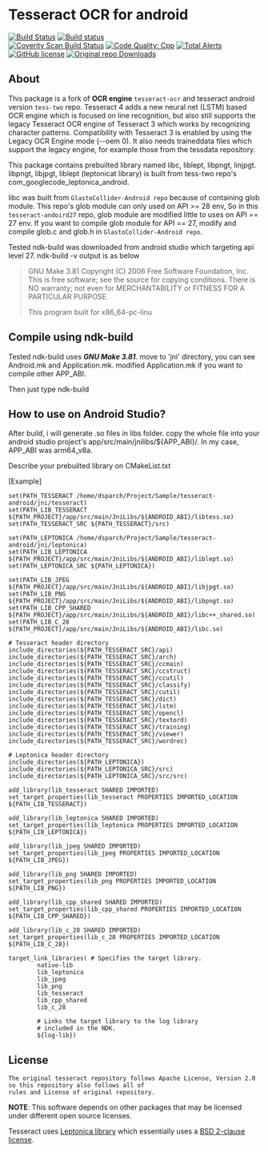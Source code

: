 # Tesseract OCR for android

[![Build Status](https://travis-ci.org/tesseract-ocr/tesseract.svg?branch=master)](https://travis-ci.org/tesseract-ocr/tesseract)
[![Build status](https://ci.appveyor.com/api/projects/status/miah0ikfsf0j3819/branch/master?svg=true)](https://ci.appveyor.com/project/zdenop/tesseract/)<br>
[![Coverity Scan Build Status](https://scan.coverity.com/projects/tesseract-ocr/badge.svg)](https://scan.coverity.com/projects/tesseract-ocr)
[![Code Quality: Cpp](https://img.shields.io/lgtm/grade/cpp/g/tesseract-ocr/tesseract.svg?logo=lgtm&logoWidth=18)](https://lgtm.com/projects/g/tesseract-ocr/tesseract/context:cpp)
[![Total Alerts](https://img.shields.io/lgtm/alerts/g/tesseract-ocr/tesseract.svg?logo=lgtm&logoWidth=18)](https://lgtm.com/projects/g/tesseract-ocr/tesseract/alerts)<br/>
[![GitHub license](https://img.shields.io/badge/license-Apache--2.0-blue.svg)](https://raw.githubusercontent.com/tesseract-ocr/tesseract/master/LICENSE)
[![Original repo Downloads](https://img.shields.io/badge/download-all%20releases-brightgreen.svg)](https://github.com/tesseract-ocr/tesseract/releases/)

## About

This package is a fork of **OCR engine** `tesseract-ocr` and tesseract android version `tess-two` repo.
Tesseract 4 adds a new neural net (LSTM) based OCR engine which is focused
on line recognition, but also still supports the legacy Tesseract OCR engine of
Tesseract 3 which works by recognizing character patterns. Compatibility with
Tesseract 3 is enabled by using the Legacy OCR Engine mode (--oem 0).
It also needs traineddata files which support the legacy engine, for example
those from the tessdata repository.

This package contains prebuilted library named libc, liblept, libpngt, linjpgt.
libpngt, libjpgt, liblept (leptonicat library) is built from tess-two repo's com_googlecode_leptonica_android.

libc was built from `GlastoCollider-Android repo` because of containing glob module. This repo's glob module can only used on API >= 28 env,
So in this `tesseract-andoird27` repo, glob module are modified little to uses on API == 27 env.
If you want to compile glob module for API == 27, modify and compile glob.c and glob.h in `GlastoCollider-Android repo`.

Tested ndk-build was downloaded from android studio which targeting api level 27.
ndk-build -v output is as below

>GNU Make 3.81
>Copyright (C) 2006  Free Software Foundation, Inc.
>This is free software; see the source for copying conditions.
>There is NO warranty; not even for MERCHANTABILITY or FITNESS FOR A
>PARTICULAR PURPOSE.
>
>This program built for x86_64-pc-linu


## Compile using ndk-build

Tested ndk-build uses ***GNU Make 3.81***.
move to 'jni' directory, you can see Android.mk and Application.mk.
modified Application.mk if you want to compile other APP_ABI.

Then just type ndk-build


## How to use on Android Studio?
After build, i will generate .so files in libs folder.
copy the whole file into your android studio project's app/src/main/jnilibs/${APP_ABI}/.
In my case, APP_ABI was arm64_v8a.

Describe your prebuilted library on CMakeList.txt

[Example]

```shell
set(PATH_TESSERACT /home/dsparch/Project/Sample/tesseract-android/jni/tesseract)
set(PATH_LIB_TESSERACT ${PATH_PROJECT}/app/src/main/JniLibs/${ANDROID_ABI}/libtess.so)
set(PATH_TESSERACT_SRC ${PATH_TESSERACT}/src)

set(PATH_LEPTONICA /home/dsparch/Project/Sample/tesseract-android/jni/leptonica)
set(PATH_LIB_LEPTONICA ${PATH_PROJECT}/app/src/main/JniLibs/${ANDROID_ABI}/liblept.so)
set(PATH_LEPTONICA_SRC ${PATH_LEPTONICA})

set(PATH_LIB_JPEG ${PATH_PROJECT}/app/src/main/JniLibs/${ANDROID_ABI}/libjpgt.so)
set(PATH_LIB_PNG ${PATH_PROJECT}/app/src/main/JniLibs/${ANDROID_ABI}/libpngt.so)
set(PATH_LIB_CPP_SHARED ${PATH_PROJECT}/app/src/main/JniLibs/${ANDROID_ABI}/libc++_shared.so)
set(PATH_LIB_C_28 ${PATH_PROJECT}/app/src/main/JniLibs/${ANDROID_ABI}/libc.so)

# Tesseract header directory
include_directories(${PATH_TESSERACT_SRC}/api)
include_directories(${PATH_TESSERACT_SRC}/arch)
include_directories(${PATH_TESSERACT_SRC}/ccmain)
include_directories(${PATH_TESSERACT_SRC}/ccstruct)
include_directories(${PATH_TESSERACT_SRC}/ccutil)
include_directories(${PATH_TESSERACT_SRC}/classify)
include_directories(${PATH_TESSERACT_SRC}/cutil)
include_directories(${PATH_TESSERACT_SRC}/dict)
include_directories(${PATH_TESSERACT_SRC}/lstm)
include_directories(${PATH_TESSERACT_SRC}/opencl)
include_directories(${PATH_TESSERACT_SRC}/textord)
include_directories(${PATH_TESSERACT_SRC}/training)
include_directories(${PATH_TESSERACT_SRC}/viewer)
include_directories(${PATH_TESSERACT_SRC}/wordrec)

# Leptonica header directory
include_directories(${PATH_LEPTONICA})
include_directories(${PATH_LEPTONICA_SRC}/src)
include_directories(${PATH_LEPTONICA_SRC}/src/src)

add_library(lib_tesseract SHARED IMPORTED)
set_target_properties(lib_tesseract PROPERTIES IMPORTED_LOCATION ${PATH_LIB_TESSERACT})

add_library(lib_leptonica SHARED IMPORTED)
set_target_properties(lib_leptonica PROPERTIES IMPORTED_LOCATION ${PATH_LIB_LEPTONICA})

add_library(lib_jpeg SHARED IMPORTED)
set_target_properties(lib_jpeg PROPERTIES IMPORTED_LOCATION ${PATH_LIB_JPEG})

add_library(lib_png SHARED IMPORTED)
set_target_properties(lib_png PROPERTIES IMPORTED_LOCATION ${PATH_LIB_PNG})

add_library(lib_cpp_shared SHARED IMPORTED)
set_target_properties(lib_cpp_shared PROPERTIES IMPORTED_LOCATION ${PATH_LIB_CPP_SHARED})

add_library(lib_c_28 SHARED IMPORTED)
set_target_properties(lib_c_28 PROPERTIES IMPORTED_LOCATION ${PATH_LIB_C_28})

target_link_libraries( # Specifies the target library.
        native-lib
        lib_leptonica
        lib_jpeg
        lib_png
        lib_tesseract
        lib_cpp_shared
        lib_c_28

        # Links the target library to the log library
        # included in the NDK.
        ${log-lib})

```

## License

	The original tesseract repository follows Apache License, Version 2.0 so this repository also follows all of
	rules and License of original repository.

**NOTE**: This software depends on other packages that may be licensed under different open source licenses.

Tesseract uses [Leptonica library](http://leptonica.com/) which essentially
uses a [BSD 2-clause license](http://leptonica.com/about-the-license.html).
